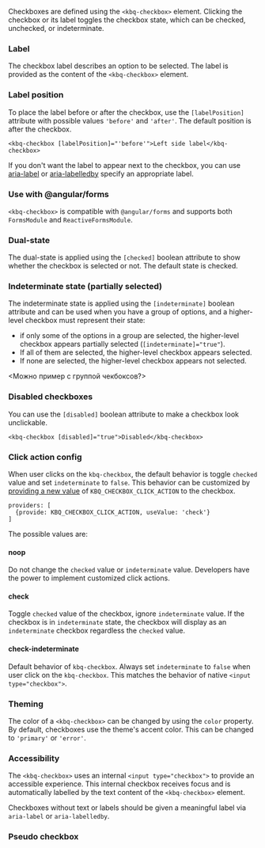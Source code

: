 Checkboxes are defined using the `<kbq-checkbox>` element. Clicking the checkbox or its label toggles the checkbox state, which can be checked, unchecked, or indeterminate.

### Label

The checkbox label describes an option to be selected. The label is provided as the content of the `<kbq-checkbox>` element.

### Label position

To place the label before or after the checkbox, use the `[labelPosition]` attribute with possible values `'before'` and `'after'`. The default position is after the checkbox.

`<kbq-checkbox [labelPosition]="'before'">Left side label</kbq-checkbox>`

If you don't want the label to appear next to the checkbox, you can use
<a href="https://www.w3.org/TR/wai-aria/states_and_properties#aria-label" target="_blank">aria-label</a> or
<a href="https://www.w3.org/TR/wai-aria/states_and_properties#aria-labelledby" target="_blank">aria-labelledby</a>
specify an appropriate label.

### Use with @angular/forms

`<kbq-checkbox>` is compatible with `@angular/forms` and supports both `FormsModule`
and `ReactiveFormsModule`.

### Dual-state

The dual-state is applied using the `[checked]` boolean attribute to show whether the checkbox is selected or not. The default state is checked.

<!-- example(checkbox-overview) -->

### Indeterminate state (partially selected)

The indeterminate state is applied using the `[indeterminate]` boolean attribute and can be used when you have a group of options, and a higher-level checkbox must represent their state:

-   if only some of the options in a group are selected, the higher-level checkbox appears partially selected (`[indeterminate]="true"`).
-   If all of them are selected, the higher-level checkbox appears selected.
-   If none are selected, the higher-level checkbox appears not selected.

<Можно пример с группой чекбоксов?>

<!-- example(checkbox-indeterminate) -->

### Disabled checkboxes

You can use the `[disabled]` boolean attribute to make a checkbox look unclickable.

`<kbq-checkbox [disabled]="true">Disabled</kbq-checkbox>`

### Click action config

When user clicks on the `kbq-checkbox`, the default behavior is toggle `checked` value and set
`indeterminate` to `false`. This behavior can be customized by
<a href="https://angular.io/guide/dependency-injection" target="_blank">providing a new value</a>
of `KBQ_CHECKBOX_CLICK_ACTION` to the checkbox.

```
providers: [
  {provide: KBQ_CHECKBOX_CLICK_ACTION, useValue: 'check'}
]
```

The possible values are:

#### noop

Do not change the `checked` value or `indeterminate` value. Developers have the power to
implement customized click actions.

#### check

Toggle `checked` value of the checkbox, ignore `indeterminate` value. If the
checkbox is in `indeterminate` state, the checkbox will display as an `indeterminate` checkbox
regardless the `checked` value.

#### check-indeterminate

Default behavior of `kbq-checkbox`. Always set `indeterminate` to `false`
when user click on the `kbq-checkbox`.
This matches the behavior of native `<input type="checkbox">`.

### Theming

The color of a `<kbq-checkbox>` can be changed by using the `color` property. By default, checkboxes
use the theme's accent color. This can be changed to `'primary'` or `'error'`.

### Accessibility

The `<kbq-checkbox>` uses an internal `<input type="checkbox">` to provide an accessible experience.
This internal checkbox receives focus and is automatically labelled by the text content of the
`<kbq-checkbox>` element.

Checkboxes without text or labels should be given a meaningful label via `aria-label` or
`aria-labelledby`.

### Pseudo checkbox

<!-- example(pseudo-checkbox) -->

